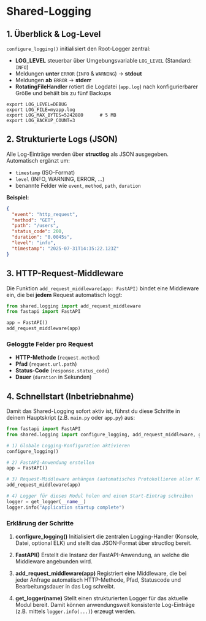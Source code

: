 # Shared-Logging

## 1. Überblick & Log-Level
`configure_logging()` initialisiert den Root-Logger zentral:

- **LOG_LEVEL** steuerbar über Umgebungsvariable `LOG_LEVEL` (Standard: `INFO`)
- Meldungen **unter** `ERROR` (`INFO` & `WARNING`) → **stdout**
- Meldungen **ab** `ERROR` → **stderr**
- **RotatingFileHandler** rotiert die Logdatei (`app.log`) nach konfigurierbarer Größe und behält bis zu fünf Backups

```
export LOG_LEVEL=DEBUG
export LOG_FILE=myapp.log
export LOG_MAX_BYTES=5242880      # 5 MB
export LOG_BACKUP_COUNT=3
```

## 2. Strukturierte Logs (JSON)

Alle Log-Einträge werden über **structlog** als JSON ausgegeben. Automatisch ergänzt um:

- `timestamp` (ISO-Format)
- `level` (INFO, WARNING, ERROR, …)
- benannte Felder wie `event`, `method`, `path`, `duration`

**Beispiel:**

```json
{
  "event": "http_request",
  "method": "GET",
  "path": "/users",
  "status_code": 200,
  "duration": "0.0045s",
  "level": "info",
  "timestamp": "2025-07-31T14:35:22.123Z"
}
```

## 3. HTTP-Request-Middleware

Die Funktion `add_request_middleware(app: FastAPI)` bindet eine Middleware ein, die bei **jedem** Request automatisch loggt:

```python
from shared.logging import add_request_middleware
from fastapi import FastAPI

app = FastAPI()
add_request_middleware(app)
```
### Geloggte Felder pro Request

- **HTTP-Methode** (`request.method`)
- **Pfad** (`request.url.path`)
- **Status-Code** (`response.status_code`)
- **Dauer** (`duration` in Sekunden)

## 4. Schnellstart (Inbetriebnahme)

Damit das Shared-Logging sofort aktiv ist, führst du diese Schritte in deinem Hauptskript (z.B. `main.py` oder `app.py`) aus:

```python
from fastapi import FastAPI
from shared.logging import configure_logging, add_request_middleware, get_logger

# 1) Globale Logging-Konfiguration aktivieren
configure_logging()

# 2) FastAPI-Anwendung erstellen
app = FastAPI()

# 3) Request-Middleware anhängen (automatisches Protokollieren aller HTTP-Requests)
add_request_middleware(app)

# 4) Logger für dieses Modul holen und einen Start-Eintrag schreiben
logger = get_logger(__name__)
logger.info("Application startup complete")
```
### Erklärung der Schritte

1. **configure_logging()**
   Initialisiert die zentralen Logging-Handler (Konsole, Datei, optional ELK) und stellt das JSON-Format über structlog bereit.

2. **FastAPI()**
   Erstellt die Instanz der FastAPI-Anwendung, an welche die Middleware angebunden wird.

3. **add_request_middleware(app)**
   Registriert eine Middleware, die bei jeder Anfrage automatisch HTTP-Methode, Pfad, Statuscode und Bearbeitungsdauer in das Log schreibt.

4. **get_logger(__name__)**
   Stellt einen strukturierten Logger für das aktuelle Modul bereit. Damit können anwendungsweit konsistente Log-Einträge (z.B. mittels `logger.info(...)`) erzeugt werden.
